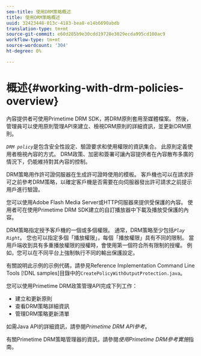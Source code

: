 ```yaml
---
seo-title: 使用DRM策略概述
title: 使用DRM策略概述
uuid: 32423448-013c-4183-bea8-e14b6690abdb
translation-type: tm+mt
source-git-commit: e60d285b9e30cdd19728e3029ecda995cd100ac9
workflow-type: tm+mt
source-wordcount: '304'
ht-degree: 0%

---
```



# 概述{#working-with-drm-policies-overview}

內容提供者可使用Primetime DRM SDK，將DRM原則套用至媒體檔案。 然後，管理員可以使用原則管理API來建立、檢視DRM原則的詳細資訊，並更新DRM原則。

*`DRM policy`*&#x200B;是包含安全性設定、驗證要求和使用權限的資訊集合。 此原則定義使用者檢視內容的方式。 DRM政策、加密和簽署可讓內容提供者在內容散布多廣的情況下，仍能維持對其內容的控制。

DRM策略用作許可證伺服器在生成許可證時使用的模板。 客戶機也可以在請求許可之前參考DRM策略，以確定客戶機是否需要在向伺服器發出許可請求之前提示用戶進行驗證。

您可以使用Adobe Flash Media Server或HTTP伺服器來提供受保護的內容。 使用者可在使用Primetime DRM SDK建立的自訂播放器中下載及播放受保護的內容。

DRM策略指定授予客戶機的一個或多個權限。 通常，DRM策略至少包括&#x200B;*`Play Right`*。 您也可以指定多個「播放權限」，每個「播放權限」具有不同的限制。 當用戶端收到具有多重播放權限的授權時，會使用第一個符合所有限制的授權。 例如，您可以在不同平台上強制執行不同的輸出保護設定。

有關說明此示例的示例代碼，請參見Reference Implementation Command Line Tools [!DNL samples]目錄中的`CreatePolicyWithOutputProtection.java`。

您可以使用Primetime DRM政策管理API完成下列工作：

* 建立和更新原則
* 查看DRM策略詳細資訊
* 管理DRM策略更新清單

如需Java API的詳細資訊，請參閱&#x200B;*Primetime DRM API參考*。

有關Primetime DRM策略管理器的資訊，請參閱&#x200B;*使用Primetime DRM參考實施*&#x200B;指南。
